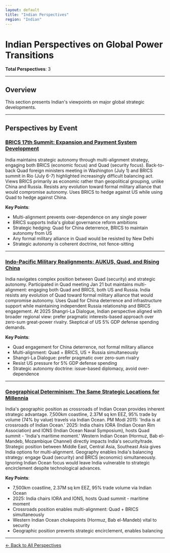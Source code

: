 ```yaml
---
layout: default
title: "Indian Perspectives"
region: "Indian"
---
```


# Indian Perspectives on Global Power Transitions

**Total Perspectives**: 3

---

## Overview

This section presents Indian's viewpoints on major global strategic developments.

---

## Perspectives by Event

### [BRICS 17th Summit: Expansion and Payment System Development](/events/brics-17th-summit-expansion-and-payment-system-development)

India maintains strategic autonomy through multi-alignment strategy, engaging both BRICS (economic focus) and Quad (security focus). Back-to-back Quad foreign ministers meeting in Washington (July 1) and BRICS summit in Rio (July 6-7) highlighted increasingly difficult balancing act. Views BRICS primarily as economic rather than geopolitical grouping, unlike China and Russia. Resists any evolution toward formal military alliance that would compromise autonomy. Uses BRICS to hedge against US while using Quad to hedge against China.

**Key Points**:
- Multi-alignment prevents over-dependence on any single power
- BRICS supports India's global governance reform ambitions
- Strategic hedging: Quad for China deterrence, BRICS to maintain autonomy from US
- Any formal military alliance in Quad would be resisted by New Delhi
- Strategic autonomy is coherent doctrine, not fence-sitting

---

### [Indo-Pacific Military Realignments: AUKUS, Quad, and Rising China](/events/indo-pacific-military-realignments-aukus-quad-and-rising-china)

India navigates complex position between Quad (security) and strategic autonomy. Participated in Quad meeting Jan 21 but maintains multi-alignment: engaging both Quad and BRICS, both US and Russia. India resists any evolution of Quad toward formal military alliance that would compromise autonomy. Uses Quad for China deterrence and infrastructure support while maintaining independent Russia relationship and BRICS engagement. At 2025 Shangri-La Dialogue, Indian perspective aligned with broader regional view: prefer pragmatic interests-based approach over zero-sum great-power rivalry. Skeptical of US 5% GDP defense spending demands.

**Key Points**:
- Quad engagement for China deterrence, not formal military alliance
- Multi-alignment: Quad + BRICS, US + Russia simultaneously
- Shangri-La Dialogue: prefer pragmatic over zero-sum rivalry
- Resist US pressure for 5% GDP defense spending
- Strategic autonomy doctrine: issue-based diplomacy, avoid over-dependence

---

### [Geographical Determinism: The Same Strategic Locations for Millennia](/events/geographical-determinism-the-same-strategic-locations-for-millennia)

India's geographic position as crossroads of Indian Ocean provides inherent strategic advantage. 7,500km coastline, 2.37M sq km EEZ, 95% trade by volume (74% by value) travels via Indian Ocean. PM Modi 2015: 'India is at crossroads of Indian Ocean.' 2025: India chairs IORA (Indian Ocean Rim Association) and IONS (Indian Ocean Naval Symposium), hosts Quad summit - 'India's maritime moment.' Western Indian Ocean (Hormuz, Bab el-Mandeb, Mozambique Channel) directly impacts India's security/trade. Strategic position between Middle East, Central Asia, Southeast Asia gives India options for multi-alignment. Geography enables India's balancing strategy: engage Quad (security) and BRICS (economic) simultaneously. Ignoring Indian Ocean focus would leave India vulnerable to strategic encirclement despite technological advances.

**Key Points**:
- 7,500km coastline, 2.37M sq km EEZ, 95% trade volume via Indian Ocean
- 2025: India chairs IORA and IONS, hosts Quad summit - maritime moment
- Crossroads position enables multi-alignment: Quad + BRICS simultaneously
- Western Indian Ocean chokepoints (Hormuz, Bab el-Mandeb) vital to security
- Geographic position prevents strategic encirclement, enables balancing

---


[← Back to All Perspectives](/perspectives/)
